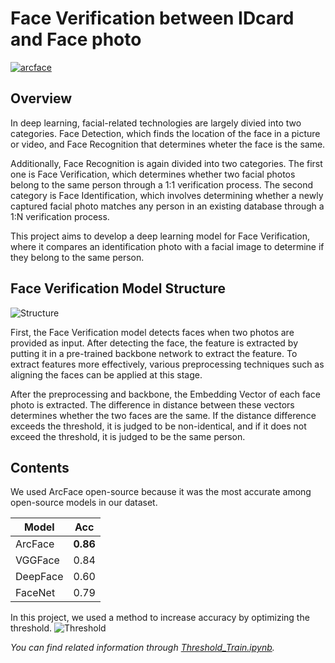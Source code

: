 # Face Verification between IDcard and Face photo
[![arcface](https://github.com/choiyun9yu/pr.FaceVerification/blob/main/img/deepface.svg)](https://github.com/serengil/deepface)

## Overview
In deep learning, facial-related technologies are largely divied into two categories.
Face Detection, which finds the location of the face in a picture or video,
and Face Recognition that determines wheter the face is the same.
  
Additionally, Face Recognition is again divided into two categories. The first one is Face Verification, which determines whether two facial photos belong to the same person through a 1:1 verification process.
The second category is Face Identification, which involves determining whether a newly captured facial photo matches any person in an existing database through a 1:N verification process.

This project aims to develop a deep learning model for Face Verification, where it compares an identification photo with a facial image to determine if they belong to the same person.


## Face Verification Model Structure

![Structure](https://github.com/choiyun9yu/pr.FaceVerification/blob/main/img/Face%20Verifiaction%20Model%20Structure.png)

First, the Face Verification model detects faces when two photos are provided as input.
After detecting the face, the feature is extracted by putting it in a pre-trained backbone network to extract the feature. To extract features more effectively, various preprocessing techniques such as aligning the faces can be applied at this stage.

After the preprocessing and backbone, the Embedding Vector of each face photo is extracted.
The difference in distance between these vectors determines whether the two faces are the same. If the distance difference exceeds the threshold, it is judged to be non-identical, and if it does not exceed the threshold, it is judged to be the same person.


## Contents
We used ArcFace open-source because it was the most accurate among open-source models  in our dataset.

|Model|Acc|
|-----|---|
|ArcFace|**0.86**|
|VGGFace|0.84|
|DeepFace|0.60|
|FaceNet|0.79|

In this project, we used a method to increase accuracy by optimizing the threshold.
![Threshold](https://github.com/choiyun9yu/pr.FaceVerification/blob/main/img/Threshold%20Train.png)

*You can find related information through [Threshold_Train.ipynb](https://github.com/choiyun9yu/pr.FaceVerification/blob/main/Threshold_Train.ipynb).*
